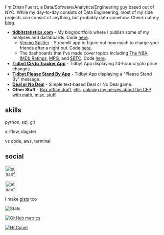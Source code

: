 I'm Ethan Fuerst, a Data/Software/Analytics/Engineering guy based out of NYC. While my day-to-day consists of Data Engineering, most of my side projects can consist of anything, but probably data somehow. Check out my [blog](www.ethanfuerst.com).

* **[tidbitstatistics.com](https://tidbitstatistics.com)** - My blog/portfolio where I publish some of my analyses and dashboards. Code [here](https://github.com/ethanfuerst/tidbitstatistics).
  * [Venmo Splitter](http://tidbitstatistics.com/dashboards/venmo_splitter/) - Streamlit app to figure out how much to charge your friends after a night out. Code [here](https://github.com/ethanfuerst/venmo-splitter).
  * The dashboards that I've made cover topics including [The NBA](http://tidbitstatistics.com/dashboards/nba/), [IMDb Ratings](http://tidbitstatistics.com/dashboards/imdb_ratings/), [MPG](http://tidbitstatistics.com/dashboards/mpg/), and [$BTC](http://tidbitstatistics.com/dashboards/bitcoin/). Code [here](https://github.com/ethanfuerst?tab=repositories&q=plotly).
* **[Tidbyt Cryto Tracker App](https://github.com/tidbyt/community/tree/main/apps/cryptotracker)** - Tidbyt App displaying 24-hour crypto price changes.
* **[Tidbyt Please Stand By App](https://github.com/tidbyt/community/pull/909)** - Tidbyt App displaying a "Please Stand By" message.
* **[Deal or No Deal](https://github.com/ethanfuerst/deal-or-no-deal)** - Simple text-based Deal or No Deal game.
* **Other Stuff** - [Box office draft](https://github.com/ethanfuerst/box-office-tracking), [etls](https://github.com/ethanfuerst/weatherstocking), [calming my nerves about the CFP with math](https://github.com/ethanfuerst/cfp_pct/blob/main/calc.py), [misc. stuff](https://github.com/ethanfuerst/time-travel-dwh/blob/main/data_creator.py)

## skills

python, sql, git

airflow, dagster

vs code, aws, terminal

## social

[<img align="" alt="ethanfuerst | Twitter" width="36px" src="https://cdn.jsdelivr.net/npm/simple-icons@v3/icons/twitter.svg" />](https://twitter.com/ethanfuerst)

[<img align="" alt="ethanfuerst | LnkedIn" width="36px" src="https://cdn.jsdelivr.net/npm/simple-icons@v3/icons/linkedin.svg" />](https://www.linkedin.com/in/ethanfuerst/)

I make [gists](https://gist.github.com/ethanfuerst) too

![Stats](https://github-readme-stats.vercel.app/api?username=ethanfuerst&show_icons=true)

[![GitHub metrics](https://metrics.lecoq.io/ethanfuerst?base.community=0&base.repositories=0&base.metadata=0)](https://github.com/lowlighter/metrics)

[![HitCount](https://hits.dwyl.com/ethanfuerst/ethanfuerst.svg)](http://hits.dwyl.com/ethanfuerst/ethanfuerst)
